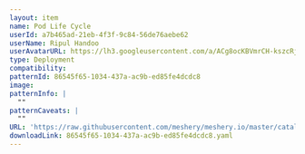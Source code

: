 ```yaml
---
layout: item
name: Pod Life Cycle
userId: a7b465ad-21eb-4f3f-9c84-56de76aebe62
userName: Ripul Handoo
userAvatarURL: https://lh3.googleusercontent.com/a/ACg8ocKBVmrCH-kszcRj5jpdBR53K1-E7YPUd3-kFmRFGGRN=s96-c
type: Deployment
compatibility: 
patternId: 86545f65-1034-437a-ac9b-ed85fe4dcdc8
image: 
patternInfo: |
  ""
patternCaveats: |
  ""
URL: 'https://raw.githubusercontent.com/meshery/meshery.io/master/catalog/86545f65-1034-437a-ac9b-ed85fe4dcdc8.yaml'
downloadLink: 86545f65-1034-437a-ac9b-ed85fe4dcdc8.yaml
---
```

